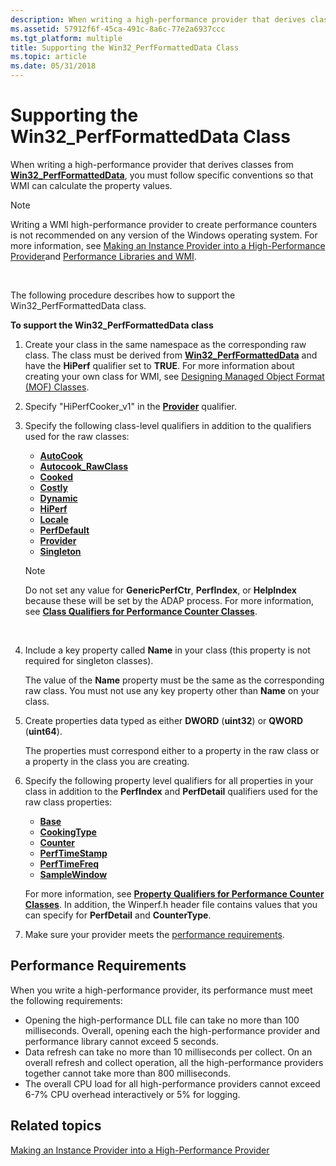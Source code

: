 ```yaml
---
description: When writing a high-performance provider that derives classes from Win32\_PerfFormattedData, you must follow specific conventions so that WMI can calculate the property values.
ms.assetid: 57912f6f-45ca-491c-8a6c-77e2a6937ccc
ms.tgt_platform: multiple
title: Supporting the Win32_PerfFormattedData Class
ms.topic: article
ms.date: 05/31/2018
---
```


# Supporting the Win32\_PerfFormattedData Class

When writing a high-performance provider that derives classes from [**Win32\_PerfFormattedData**](/windows/desktop/CIMWin32Prov/win32-perfformatteddata), you must follow specific conventions so that WMI can calculate the property values.

> [!Note]  
> Writing a WMI high-performance provider to create performance counters is not recommended on any version of the Windows operating system. For more information, see [Making an Instance Provider into a High-Performance Provider](making-an-instance-provider-into-a-high-performance-provider.md)and [Performance Libraries and WMI](performance-libraries-and-wmi.md).

 

The following procedure describes how to support the Win32\_PerfFormattedData class.

**To support the Win32\_PerfFormattedData class**

1.  Create your class in the same namespace as the corresponding raw class. The class must be derived from [**Win32\_PerfFormattedData**](/windows/desktop/CIMWin32Prov/win32-perfformatteddata) and have the **HiPerf** qualifier set to **TRUE**. For more information about creating your own class for WMI, see [Designing Managed Object Format (MOF) Classes](designing-managed-object-format--mof--classes.md).
2.  Specify "HiPerfCooker\_v1" in the [**Provider**](class-qualifiers-for-performance-counter-classes.md) qualifier.
3.  Specify the following class-level qualifiers in addition to the qualifiers used for the raw classes:

    -   [**AutoCook**](class-qualifiers-for-performance-counter-classes.md)
    -   [**Autocook\_RawClass**](class-qualifiers-for-performance-counter-classes.md)
    -   [**Cooked**](class-qualifiers-for-performance-counter-classes.md)
    -   [**Costly**](class-qualifiers-for-performance-counter-classes.md)
    -   [**Dynamic**](dynamic-qualifier.md)
    -   [**HiPerf**](class-qualifiers-for-performance-counter-classes.md)
    -   [**Locale**](class-qualifiers-for-performance-counter-classes.md)
    -   [**PerfDefault**](class-qualifiers-for-performance-counter-classes.md)
    -   [**Provider**](class-qualifiers-for-performance-counter-classes.md)
    -   [**Singleton**](standard-wmi-qualifiers.md)

    > [!Note]  
    > Do not set any value for **GenericPerfCtr**, **PerfIndex**, or **HelpIndex** because these will be set by the ADAP process. For more information, see [**Class Qualifiers for Performance Counter Classes**](class-qualifiers-for-performance-counter-classes.md).

     

4.  Include a key property called **Name** in your class (this property is not required for singleton classes).

    The value of the **Name** property must be the same as the corresponding raw class. You must not use any key property other than **Name** on your class.

5.  Create properties data typed as either **DWORD** (**uint32**) or **QWORD** (**uint64**).

    The properties must correspond either to a property in the raw class or a property in the class you are creating.

6.  Specify the following property level qualifiers for all properties in your class in addition to the **PerfIndex** and **PerfDetail** qualifiers used for the raw class properties:

    -   [**Base**](property-qualifiers-for-performance-counter-classes.md)
    -   [**CookingType**](property-qualifiers-for-performance-counter-classes.md)
    -   [**Counter**](property-qualifiers-for-performance-counter-classes.md)
    -   [**PerfTimeStamp**](property-qualifiers-for-performance-counter-classes.md)
    -   [**PerfTimeFreq**](property-qualifiers-for-performance-counter-classes.md)
    -   [**SampleWindow**](property-qualifiers-for-performance-counter-classes.md)

    For more information, see [**Property Qualifiers for Performance Counter Classes**](property-qualifiers-for-performance-counter-classes.md). In addition, the Winperf.h header file contains values that you can specify for **PerfDetail** and **CounterType**.

7.  Make sure your provider meets the [performance requirements](#performance-requirements).

## Performance Requirements

When you write a high-performance provider, its performance must meet the following requirements:

-   Opening the high-performance DLL file can take no more than 100 milliseconds. Overall, opening each the high-performance provider and performance library cannot exceed 5 seconds.
-   Data refresh can take no more than 10 milliseconds per collect. On an overall refresh and collect operation, all the high-performance providers together cannot take more than 800 milliseconds.
-   The overall CPU load for all high-performance providers cannot exceed 6-7% CPU overhead interactively or 5% for logging.

## Related topics

<dl> <dt>

[Making an Instance Provider into a High-Performance Provider](making-an-instance-provider-into-a-high-performance-provider.md)
</dt> </dl>

 

 
